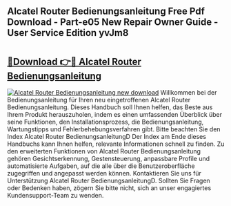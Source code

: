 ## Alcatel Router Bedienungsanleitung Free Pdf Download - Part-e05 New Repair Owner Guide - User Service Edition yvJm8

# <h2><a href="http://df3mi3.blite.top/?on=Alcatel+Router+Bedienungsanleitung">🔗Download 👉🔴 Alcatel Router Bedienungsanleitung</a></h2>

[![Alcatel Router Bedienungsanleitung new download](https://i.imgur.com/lujVjoI.png)](http://df3mi3.blite.top/?on=Alcatel+Router+Bedienungsanleitung)
Willkommen bei der Bedienungsanleitung für Ihren neu eingetroffenen Alcatel Router Bedienungsanleitung. Dieses Handbuch soll Ihnen helfen, das Beste aus Ihrem Produkt herauszuholen, indem es einen umfassenden Überblick über seine Funktionen, den Installationsprozess, die Bedienungsanleitung, Wartungstipps und Fehlerbehebungsverfahren gibt. Bitte beachten Sie den Index Alcatel Router BedienungsanleitungD Der Index am Ende dieses Handbuchs kann Ihnen helfen, relevante Informationen schnell zu finden. Zu den erweiterten Funktionen von Alcatel Router Bedienungsanleitung gehören Gesichtserkennung, Gestensteuerung, anpassbare Profile und automatisierte Aufgaben, auf die alle über die Benutzeroberfläche zugegriffen und angepasst werden können. Kontaktieren Sie uns für Unterstützung Alcatel Router BedienungsanleitungD. Sollten Sie Fragen oder Bedenken haben, zögern Sie bitte nicht, sich an unser engagiertes Kundensupport-Team zu wenden.
